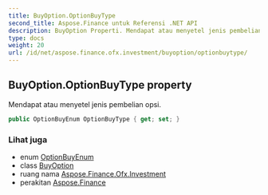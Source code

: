 ```yaml
---
title: BuyOption.OptionBuyType
second_title: Aspose.Finance untuk Referensi .NET API
description: BuyOption Properti. Mendapat atau menyetel jenis pembelian opsi.
type: docs
weight: 20
url: /id/net/aspose.finance.ofx.investment/buyoption/optionbuytype/
---
```

## BuyOption.OptionBuyType property

Mendapat atau menyetel jenis pembelian opsi.

```csharp
public OptionBuyEnum OptionBuyType { get; set; }
```

### Lihat juga

* enum [OptionBuyEnum](../../optionbuyenum/)
* class [BuyOption](../)
* ruang nama [Aspose.Finance.Ofx.Investment](../../buyoption/)
* perakitan [Aspose.Finance](../../../)


